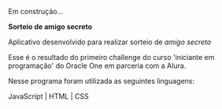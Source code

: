Em construção...

**Sorteio de amigo secreto**

Aplicativo desenvolvido para realizar sorteio de _amigo secreto_

Esse é o resultado do primeiro challenge do curso 'iniciante em programação' do Oracle One em parceria com a Alura.

Nesse programa foram utilizada as seguintes linguagens:

JavaScript | HTML | CSS